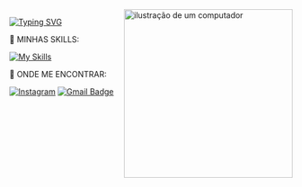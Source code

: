 <img src="https://raw.githubusercontent.com/MicaelliMedeiros/micaellimedeiros/master/image/computer-illustration.png" alt="ilustração de um computador" min-width="300px" max-width="300px" width="300px" align="right" z-index="-9999">

<div align="left" z-index="1">

[![Typing SVG](https://readme-typing-svg.demolab.com?font=Fira+Code&pause=1000&color=6495ED&random=false&width=435&lines=Programador+Full-Stack)](https://git.io/typing-svg)
<p>🚀 MINHAS SKILLS:</p>

[![My Skills](https://skillicons.dev/icons?i=git,github,vscode,python,html,css,js,&theme=light)](https://skillicons.dev)


<p>👀 ONDE ME ENCONTRAR:</p>

[![Instagram](https://img.shields.io/badge/-Instagram-coral?style=flat-square&logo=Instagram&logoColor=white&link=https://www.instagram.com/eu_miguell_01/)](https://www.instagram.com/eu_miguell_01/)
[![Gmail Badge](https://img.shields.io/badge/-Gmail-006bed?style=flat-square&logo=Gmail&logoColor=white&link=mailto:migueltsilvia)](migueltsilvia)

</div>
